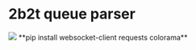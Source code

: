 # 2b2t queue parser

<img src="https://printskrin.ru/images/2025/05/31/SNIMOK-EKRANA-2025-05-31-010611.png">   
**pip install websocket-client requests colorama**

